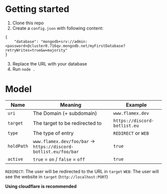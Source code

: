 # Getting started

1. Clone this repo
2. Create a `config.json` with following content:
```
{
    "database": "mongodb+srv://admin:<password>@cluster0.716qv.mongodb.net/myFirstDatabase?retryWrites=true&w=majority" 
}
```
3. Replace the URL with your database
4. Run `node .`

# Model
| Name | Meaning | Example |
| ------------------ | ------------------ | ------------------ |
| `uri` | The Domain (+ subdomain) | `www.flamex.dev` |
| `target` | The target to be redirected to | `https://discord-botlist.eu` |
| `type` | The type of entry | `REDIRECT` or `WEB` |
| `holdPath` | `www.flamex.dev/foo/bar` -> `https://discord-botlist.eu/foo/bar` | `true` |
| `active` | `true` = `on` / `false` = `off` | `true` |

`REDIRECT`: The user will be redirected to the URL in `target`
`WEB`: The user will see the website in `target` (`http://localhost:PORT`)

**Using cloudflare is recommended**